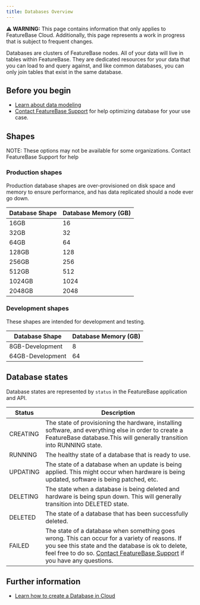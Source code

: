 ```yaml
---
title: Databases Overview
---
```


 **⚠ WARNING:** This page contains information that only applies to FeatureBase Cloud. Additionally, this page represents a work in progress that is subject to frequent changes.

Databases are clusters of FeatureBase nodes. All of your data will live in tables within FeatureBase. They are dedicated resources for your data that you can load to and query against, and like common databases, you can only join tables that exist in the same database.

## Before you begin

* [Learn about data modeling](/concepts/data-modeling-overview)
* [Contact FeatureBase Support](https://www.featurebase.com/contact-us) for help optimizing  database for your use case.

## Shapes

NOTE: These options may not be available for some organizations. Contact FeatureBase Support for help

### Production shapes

Production database shapes are over-provisioned on disk space and memory to ensure performance, and has data replicated should a node ever go down.

| Database Shape | Database Memory (GB) |
|---|---|
| 16GB | 16 |
| 32GB | 32 |
| 64GB | 64 |
| 128GB | 128 |
| 256GB | 256 |
| 512GB | 512 |
| 1024GB | 1024 |
| 2048GB | 2048 |

### Development shapes

These shapes are intended for development and testing.

| Database Shape | Database Memory (GB) |
| --- | ----------- |
| 8GB-Development | 8 |
| 64GB-Development | 64 |

## Database states

Database states are represented by `status` in the FeatureBase application and API.

|Status | Description  |
| --- | ----------- |
| CREATING |  The state of provisioning the hardware, installing software, and everything else in order to create a FeatureBase database.This will generally transition into RUNNING state. |
| RUNNING |  The healthy state of a database that is ready to use. |
| UPDATING |  The state of a database when an update is being applied. This might occur when hardware is being updated, software is being patched, etc. |
| DELETING |  The state when a database is being deleted and hardware is being spun down. This will generally transition into DELETED state. |
| DELETED |  The state of a database that has been successfully deleted. |
| FAILED |  The state of a database when something goes wrong. This can occur for a variety of reasons. If you see this state and the database is ok to delete, feel free to do so. [Contact FeatureBase Support](https://www.featurebase.com/contact-us) if you have any questions. |

## Further information

* [Learn how to create a Database in Cloud](/cloud/cloud-data-ingestion/creating-database)
